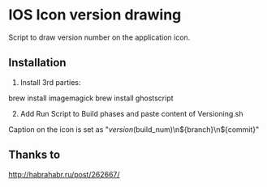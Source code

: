 # IOS Icon version drawing

Script to draw version number on the application icon.

## Installation

1. Install 3rd parties:

brew install imagemagick
brew install ghostscript

2. Add Run Script to Build phases and paste content of Versioning.sh

Caption on the icon is set as "${version} ($build_num)\n${branch}\n${commit}"

## Thanks to

http://habrahabr.ru/post/262667/
